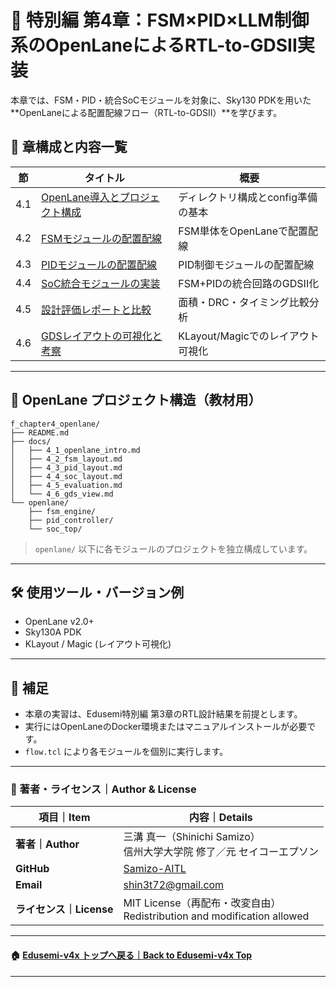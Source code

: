 # 📘 特別編 第4章：FSM×PID×LLM制御系のOpenLaneによるRTL-to-GDSII実装

本章では、FSM・PID・統合SoCモジュールを対象に、Sky130 PDKを用いた**OpenLaneによる配置配線フロー（RTL-to-GDSII）**を学びます。

## 🧭 章構成と内容一覧

| 節 | タイトル | 概要 |
|----|----------|------|
| 4.1 | [OpenLane導入とプロジェクト構成](docs/4_1_openlane_intro.md) | ディレクトリ構成とconfig準備の基本 |
| 4.2 | [FSMモジュールの配置配線](docs/4_2_fsm_layout.md) | FSM単体をOpenLaneで配置配線 |
| 4.3 | [PIDモジュールの配置配線](docs/4_3_pid_layout.md) | PID制御モジュールの配置配線 |
| 4.4 | [SoC統合モジュールの実装](docs/4_4_soc_layout.md) | FSM+PIDの統合回路のGDSII化 |
| 4.5 | [設計評価レポートと比較](docs/4_5_evaluation.md) | 面積・DRC・タイミング比較分析 |
| 4.6 | [GDSレイアウトの可視化と考察](docs/4_6_gds_view.md) | KLayout/Magicでのレイアウト可視化 |

---

## 🧱 OpenLane プロジェクト構造（教材用）

```
f_chapter4_openlane/
├── README.md
├── docs/
│   ├── 4_1_openlane_intro.md
│   ├── 4_2_fsm_layout.md
│   ├── 4_3_pid_layout.md
│   ├── 4_4_soc_layout.md
│   ├── 4_5_evaluation.md
│   └── 4_6_gds_view.md
└── openlane/
    ├── fsm_engine/
    ├── pid_controller/
    └── soc_top/
```

> `openlane/` 以下に各モジュールのプロジェクトを独立構成しています。

---

## 🛠️ 使用ツール・バージョン例

- OpenLane v2.0+
- Sky130A PDK
- KLayout / Magic (レイアウト可視化)

---

## 📌 補足

- 本章の実習は、Edusemi特別編 第3章のRTL設計結果を前提とします。
- 実行にはOpenLaneのDocker環境またはマニュアルインストールが必要です。
- `flow.tcl` により各モジュールを個別に実行します。

---

### 👤 著者・ライセンス｜Author & License

| 項目｜Item | 内容｜Details |
|------------|----------------------------|
| **著者｜Author** | 三溝 真一（Shinichi Samizo）<br>信州大学大学院 修了／元 セイコーエプソン |
| **GitHub** | [Samizo-AITL](https://github.com/Samizo-AITL) |
| **Email** | [shin3t72@gmail.com](mailto:shin3t72@gmail.com) |
| **ライセンス｜License** | MIT License（再配布・改変自由）<br>Redistribution and modification allowed |

---

#### 🏠 [Edusemi-v4x トップへ戻る｜Back to Edusemi-v4x Top](../README.md)

---

